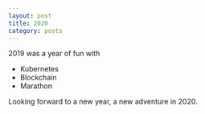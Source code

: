 ```yaml
---
layout: post
title: 2020
category: posts
---
```


2019 was a year of fun with

- Kubernetes
- Blockchain
- Marathon

Looking forward to a new year, a new adventure in 2020.
